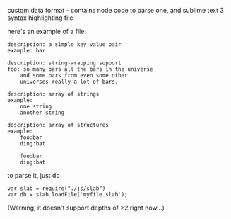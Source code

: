 custom data format - contains node code to parse one, and sublime text 3 syntax highlighting file

here's an example of a file:

```
description: a simple key value pair
example: bar

description: string-wrapping support
foo: so many bars all the bars in the universe
	and some bars from even some other 
	universes really a lot of bars.

description: array of strings
example:
	one string
	another string

description: array of structures
example:
	foo:bar
	ding:bat

	foo:bar
	ding:bat
```
  
to parse it, just do 

```
var slab = require("./js/slab")
var db = slab.loadFile('myfile.slab');
```

(Warning, it doesn't support depths of >2 right now...)
